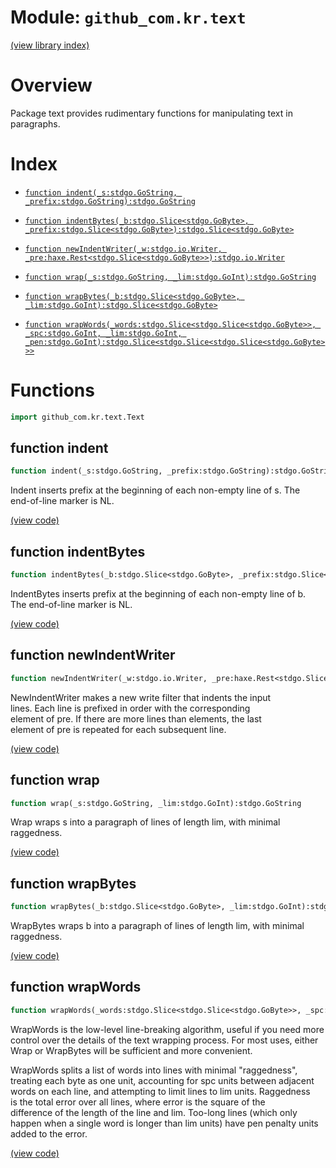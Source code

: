 # Module: `github_com.kr.text`

[(view library index)](../../../golibs.md)


# Overview


Package text provides rudimentary functions for manipulating text in  
paragraphs.  



# Index


- [`function indent(_s:stdgo.GoString, _prefix:stdgo.GoString):stdgo.GoString`](<#function-indent>)

- [`function indentBytes(_b:stdgo.Slice<stdgo.GoByte>, _prefix:stdgo.Slice<stdgo.GoByte>):stdgo.Slice<stdgo.GoByte>`](<#function-indentbytes>)

- [`function newIndentWriter(_w:stdgo.io.Writer, _pre:haxe.Rest<stdgo.Slice<stdgo.GoByte>>):stdgo.io.Writer`](<#function-newindentwriter>)

- [`function wrap(_s:stdgo.GoString, _lim:stdgo.GoInt):stdgo.GoString`](<#function-wrap>)

- [`function wrapBytes(_b:stdgo.Slice<stdgo.GoByte>, _lim:stdgo.GoInt):stdgo.Slice<stdgo.GoByte>`](<#function-wrapbytes>)

- [`function wrapWords(_words:stdgo.Slice<stdgo.Slice<stdgo.GoByte>>, _spc:stdgo.GoInt, _lim:stdgo.GoInt, _pen:stdgo.GoInt):stdgo.Slice<stdgo.Slice<stdgo.Slice<stdgo.GoByte>>>`](<#function-wrapwords>)

# Functions


```haxe
import github_com.kr.text.Text
```


## function indent


```haxe
function indent(_s:stdgo.GoString, _prefix:stdgo.GoString):stdgo.GoString
```


Indent inserts prefix at the beginning of each non\-empty line of s. The  
end\-of\-line marker is NL.  



[\(view code\)](<./Text.hx#L58>)


## function indentBytes


```haxe
function indentBytes(_b:stdgo.Slice<stdgo.GoByte>, _prefix:stdgo.Slice<stdgo.GoByte>):stdgo.Slice<stdgo.GoByte>
```


IndentBytes inserts prefix at the beginning of each non\-empty line of b.  
The end\-of\-line marker is NL.  



[\(view code\)](<./Text.hx#L66>)


## function newIndentWriter


```haxe
function newIndentWriter(_w:stdgo.io.Writer, _pre:haxe.Rest<stdgo.Slice<stdgo.GoByte>>):stdgo.io.Writer
```


NewIndentWriter makes a new write filter that indents the input  
lines. Each line is prefixed in order with the corresponding  
element of pre. If there are more lines than elements, the last  
element of pre is repeated for each subsequent line.  



[\(view code\)](<./Text.hx#L85>)


## function wrap


```haxe
function wrap(_s:stdgo.GoString, _lim:stdgo.GoInt):stdgo.GoString
```


Wrap wraps s into a paragraph of lines of length lim, with minimal  
raggedness.  



[\(view code\)](<./Text.hx#L94>)


## function wrapBytes


```haxe
function wrapBytes(_b:stdgo.Slice<stdgo.GoByte>, _lim:stdgo.GoInt):stdgo.Slice<stdgo.GoByte>
```


WrapBytes wraps b into a paragraph of lines of length lim, with minimal  
raggedness.  



[\(view code\)](<./Text.hx#L102>)


## function wrapWords


```haxe
function wrapWords(_words:stdgo.Slice<stdgo.Slice<stdgo.GoByte>>, _spc:stdgo.GoInt, _lim:stdgo.GoInt, _pen:stdgo.GoInt):stdgo.Slice<stdgo.Slice<stdgo.Slice<stdgo.GoByte>>>
```


WrapWords is the low\-level line\-breaking algorithm, useful if you need more  
control over the details of the text wrapping process. For most uses, either  
Wrap or WrapBytes will be sufficient and more convenient.  



WrapWords splits a list of words into lines with minimal "raggedness",  
treating each byte as one unit, accounting for spc units between adjacent  
words on each line, and attempting to limit lines to lim units. Raggedness  
is the total error over all lines, where error is the square of the  
difference of the length of the line and lim. Too\-long lines \(which only  
happen when a single word is longer than lim units\) have pen penalty units  
added to the error.  



[\(view code\)](<./Text.hx#L124>)


